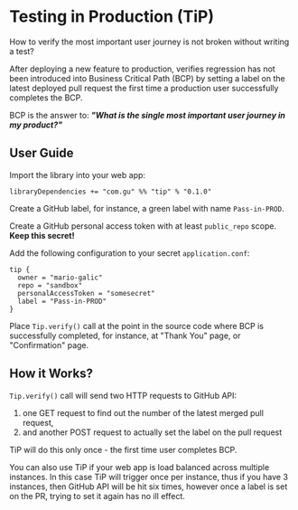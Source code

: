# Testing in Production (TiP)

How to verify the most important user journey is not broken without writing a test?

After deploying a new feature to production, verifies regression has not been introduced into Business Critical Path (BCP) by setting a label on the latest
deployed pull request the first time a production user successfully completes the BCP.

BCP is the answer to: _**"What is the single most important user journey in my product?"**_

## User Guide

Import the library into your web app:

    libraryDependencies += "com.gu" %% "tip" % "0.1.0"
    
Create a GitHub label, for instance, a green label with name `Pass-in-PROD`.
    
Create a GitHub personal access token with at least `public_repo` scope. **Keep this secret!**
    
Add the following configuration to your secret `application.conf`:

    tip {
      owner = "mario-galic"
      repo = "sandbox"
      personalAccessToken = "somesecret"
      label = "Pass-in-PROD"
    }
    
Place `Tip.verify()` call at the point in the source code where BCP is successfully completed, 
for instance, at "Thank You" page, or "Confirmation" page.

## How it Works?

`Tip.verify()` call will send two HTTP requests to GitHub API:

  1. one GET request to find out the number of the latest merged pull request,
  1. and another POST request to actually set the label on the pull request
  
TiP will do this only once - the first time user completes BCP. 

You can also use TiP if your web app is load balanced across multiple instances. In this case TiP will 
trigger once per instance, thus if you have 3 instances, then GitHub API will be hit six times, however 
once a label is set on the PR, trying to set it again has no ill effect.
    


